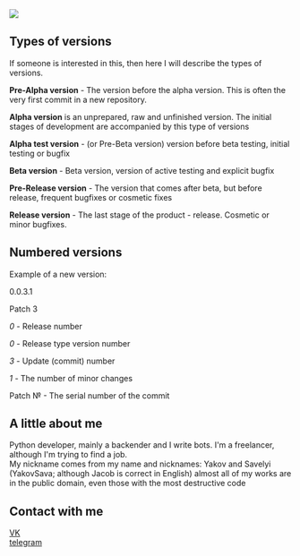 <a href="https://github.com/YakovSava">
  <image align="center" src="https://github-readme-stats.vercel.app/api?username=YakovSava&show_icons=true&include_all_commits=false&hide_border=true&hide=contribs&theme=vue" />
</a>

## Types of versions
If someone is interested in this, then here I will describe the types of versions.

**Pre-Alpha version** - The version before the alpha version. This is often the very first commit in a new repository.

**Alpha version** is an unprepared, raw and unfinished version. The initial stages of development are accompanied by this type of versions

**Alpha test version** - (or Pre-Beta version) version before beta testing, initial testing or bugfix

**Beta version** - Beta version, version of active testing and explicit bugfix

**Pre-Release version** - The version that comes after beta, but before release, frequent bugfixes or cosmetic fixes

**Release version** - The last stage of the product - release. Cosmetic or minor bugfixes.


## Numbered versions
Example of a new version:

0.0.3.1

Patch 3

*_0_* - Release number

*_0_* - Release type version number

*_3_* - Update (commit) number

*_1_* - The number of minor changes

Patch № - The serial number of the commit


## A little about me
Python developer, mainly a backender and I write bots. I'm a freelancer, although I'm trying to find a job.  
My nickname comes from my name and nicknames: Yakov and Savelyi (YakovSava; although Jacob is correct in English) almost all of my works are in the public domain, even those with the most destructive code

## Contact with me
[VK](https://vk.com/id505671804)<br>
[telegram](https://t.me/dc11gh58)